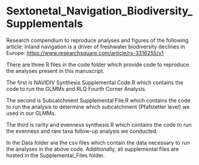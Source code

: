 # Sextonetal_Navigation_Biodiversity_Supplementals
Research compendium to reproduce analyses and figures of the following article:
Inland navigation is a driver of freshwater biodiversity declines in Europe: https://www.researchsquare.com/article/rs-3316255/v1


There are three R files in the code folder which provide code to reproduce the analyses present in this manuscript.

The first is NAVIDIV Synthesis Supplemental Code.R which contains the code to run the GLMMs and RLQ Fourth Corner Analysis.

The second is Subcatchment Supplemental File.R which contains the code to run the analysis to determine which subcatchment (Pfafstetter level) we used in our GLMMs.

The third is rarity and evenness synthesis.R which contains the code to run the evenness and rare taxa follow-up analysis we conducted.



In the Data folder are the csv files which contain the data necessary to run the analyses in the above code.
Additionally, all supplemental files are hosted in the Supplemental_Files folder. 
